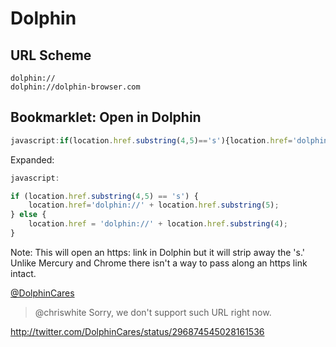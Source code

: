 # Dolphin

## URL Scheme

    dolphin://
    dolphin://dolphin-browser.com

## Bookmarklet: Open in Dolphin

```javascript
javascript:if(location.href.substring(4,5)=='s'){location.href='dolphin://'+location.href.substring(5);}else{location.href='dolphin://'+location.href.substring(4);}
```

Expanded:

```javascript
javascript:

if (location.href.substring(4,5) == 's') {
    location.href='dolphin://' + location.href.substring(5);
} else {
    location.href = 'dolphin://' + location.href.substring(4);
}
```

Note: This will open an https: link in Dolphin but it will strip away the 's.' Unlike Mercury and Chrome there isn't a way to pass along an https link intact.

[@DolphinCares](http://twitter.com/DolphinCares/status/296874545028161536)
> @chriswhite Sorry, we don't support such URL right now.

http://twitter.com/DolphinCares/status/296874545028161536